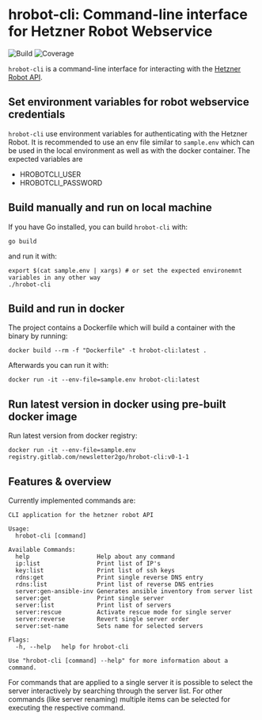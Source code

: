 # hrobot-cli: Command-line interface for Hetzner Robot Webservice

![Build](https://gitlab.com/newsletter2go/hrobot-cli/badges/master/pipeline.svg) ![Coverage](https://gitlab.com/newsletter2go/hrobot-cli/badges/master/coverage.svg)

`hrobot-cli` is a command-line interface for interacting with the [Hetzner Robot API](https://robot.your-server.de/doc/webservice/en.html).

## Set environment variables for robot webservice credentials

`hrobot-cli` use environment variables for authenticating with the Hetzner Robot. It is
recommended to use an env file similar to `sample.env` which can be used in the local environment as
well as with the docker container. The expected variables are
* HROBOTCLI_USER
* HROBOTCLI_PASSWORD

## Build manually and run on local machine

If you have Go installed, you can build `hrobot-cli` with:

    go build

and run it with:

    export $(cat sample.env | xargs) # or set the expected environemnt variables in any other way
    ./hrobot-cli

## Build and run in docker

The project contains a Dockerfile which will build a container with the binary by running:

    docker build --rm -f "Dockerfile" -t hrobot-cli:latest .

Afterwards you can run it with:

    docker run -it --env-file=sample.env hrobot-cli:latest

## Run latest version in docker using pre-built docker image

Run latest version from docker registry:

    docker run -it --env-file=sample.env registry.gitlab.com/newsletter2go/hrobot-cli:v0-1-1

## Features & overview

Currently implemented commands are:

```
CLI application for the hetzner robot API

Usage:
  hrobot-cli [command]

Available Commands:
  help                   Help about any command
  ip:list                Print list of IP's
  key:list               Print list of ssh keys
  rdns:get               Print single reverse DNS entry
  rdns:list              Print list of reverse DNS entries
  server:gen-ansible-inv Generates ansible inventory from server list
  server:get             Print single server
  server:list            Print list of servers
  server:rescue          Activate rescue mode for single server
  server:reverse         Revert single server order
  server:set-name        Sets name for selected servers

Flags:
  -h, --help   help for hrobot-cli

Use "hrobot-cli [command] --help" for more information about a command.
```

For commands that are applied to a single server it is possible to select the server interactively 
by searching through the server list. For other commands (like server renaming) multiple items can
be selected for executing the respective command.
